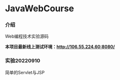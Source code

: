 # JavaWebCourse

### 介绍
Web编程技术实验源码

**本项目最新线上测试环境：<a href="http://106.55.224.60:8080/" target="_blank">http://106.55.224.60:8080/</a>**

### 实验20220910
简单的Servlet与JSP

